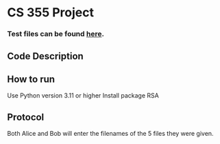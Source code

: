 # CS 355 Project
### Test files can be found [here](https://drive.google.com/drive/folders/1_PdcwszAfHYBMPjnIoZQMQ57U31Pn0WI?usp=drive_link).

## Code Description

## How to run
Use Python version 3.11 or higher
Install package RSA

## Protocol
Both Alice and Bob will enter the filenames of the 5 files they were given.
